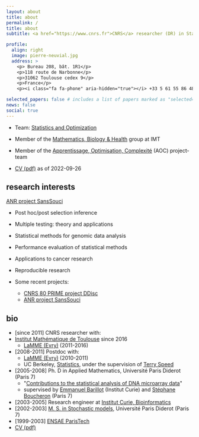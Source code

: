 ```yaml
---
layout: about
title: about
permalink: /
title: about
subtitle: <a href="https://www.cnrs.fr">CNRS</a> researcher (DR) in Statistics, <a href="https://www.math.univ-toulouse.fr">Institut de Mathématiques de Toulouse</a> (IMT)

profile:
  align: right
  image: pierre-neuvial.jpg
  address: >
    <p> Bureau 208, bât. 1R1</p>
    <p>118 route de Narbonne</p>
    <p>31062 Toulouse cedex 9</p>
    <p>France</p>
    <p><i class="fa fa-phone" aria-hidden="true"></i> +33 5 61 55 86 48</p>

selected_papers: false # includes a list of papers marked as "selected={true}"
news: false
social: true
---
```


* Team: [Statistics and Optimization](https://www.math.univ-toulouse.fr/spip.php?article1028)
* Member of the [Mathematics, Biology & Health](https://www.math.univ-toulouse.fr/MathBio/) group at IMT
* Member of the [Apprentissage, Optimisation, Complexité](https://perso.math.univ-toulouse.fr/aoc/) (AOC) project-team

* <a href="{{ '/assets/pdf/cv-neuvial.pdf' | prepend: site.baseurl | prepend: site.url }}">CV (pdf)</a> as of 2022-09-26

## research interests

<i class="fa fa-chevron-right" aria-hidden="true"></i> [ANR project SansSouci](sanssouci)

* Post hoc/post selection inference
* Multiple testing: theory and applications
* Statistical methods for genomic data analysis
* Performance evaluation of statistical methods
* Applications to cancer research
* Reproducible research


* Some recent projects:
  - [CNRS 80 PRIME project DDisc](ddisc)
  - [ANR project SansSouci](sanssouci)

## bio

* [since 2011] CNRS researcher with:
* [Institut Mathématique de Toulouse](https://www.math.univ-toulouse.fr) since 2016
   * [LaMME (Evry)](http://www.math-evry.cnrs.fr) (2011-2016)
* [2008-2011] Postdoc with:
   * [LaMME (Evry)](http://www.math-evry.cnrs.fr) (2010-2011)
   * UC Berkeley, [Statistics](http://www.stat.berkeley.edu), under the supervision of [Terry Speed](http://www.wehi.edu.au/people/terry-speed)
* [2005-2008] Ph. D in Applied Mathematics, Université Paris Diderot (Paris 7)
  * "[Contributions to the statistical analysis of DNA microarray data](https://tel.archives-ouvertes.fr/tel-00433045)"
  * supervised by [Emmanuel Barillot](http://u900.curie.fr/) (Institut Curie) and [Stéphane Boucheron](http://stephane-v-boucheron.fr) (Paris 7)
* [2003-2005] Research engineer at [Institut Curie, Bioinformatics](http://u900.curie.fr/)
* [2002-2003]  [M. S. in Stochastic models](https://masterfinance.math.univ-paris-diderot.fr), Université Paris Diderot (Paris 7)
* [1999-2003]  [ENSAE ParisTech](http://ensae.fr)
* <a href="{{ '/assets/pdf/cv-neuvial.pdf' | prepend: site.baseurl | prepend: site.url }}">CV (pdf)</a>

